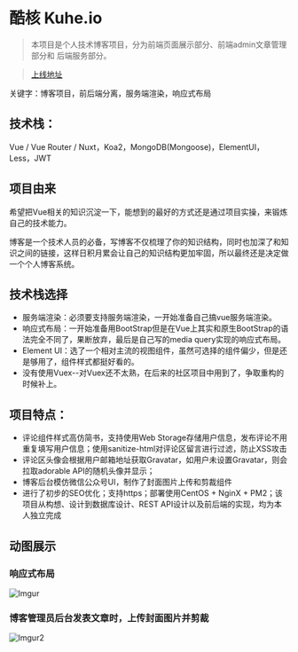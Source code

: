 # 酷核 Kuhe.io

> 本项目是个人技术博客项目，分为前端页面展示部分、前端admin文章管理部分和 后端服务部分。

> [上线地址](https://kuhe.io)

关键字：博客项目，前后端分离，服务端渲染，响应式布局

##  技术栈：

Vue / Vue Router / Nuxt，Koa2，MongoDB(Mongoose)，ElementUI，Less，JWT

## 项目由来

希望把Vue相关的知识沉淀一下，能想到的最好的方式还是通过项目实操，来锻炼自己的技术能力。

博客是一个技术人员的必备，写博客不仅梳理了你的知识结构，同时也加深了和知识之间的链接，这样日积月累会让自己的知识结构更加牢固，所以最终还是决定做一个个人博客系统。

##  技术栈选择

- 服务端渲染：必须要支持服务端渲染，一开始准备自己搞vue服务端渲染。
- 响应式布局：一开始准备用BootStrap但是在Vue上其实和原生BootStrap的语法完全不同了，果断放弃，最后是自己写的media query实现的响应式布局。
- Element UI：选了一个相对主流的视图组件，虽然可选择的组件偏少，但是还是够用了，组件样式都挺好看的。
- 没有使用Vuex--对Vuex还不太熟，在后来的社区项目中用到了，争取重构的时候补上。

## 项目特点：

- 评论组件样式高仿简书，支持使用Web Storage存储用户信息，发布评论不用重复填写用户信息；使用sanitize-html对评论区留言进行过滤，防止XSS攻击
- 评论区头像会根据用户邮箱地址获取Gravatar，如用户未设置Gravatar，则会拉取adorable API的随机头像并显示；
- 博客后台模仿微信公众号UI，制作了封面图片上传和剪裁组件
- 进行了初步的SEO优化；支持https；部署使用CentOS + NginX + PM2；该项目从构想、设计到数据库设计、REST API设计以及前后端的实现，均为本人独立完成

## 动图展示

### 响应式布局
![Imgur](https://i.imgur.com/GR7dfed.gif)


### 博客管理员后台发表文章时，上传封面图片并剪裁
![Imgur2](https://i.imgur.com/NloO5ut.gif)
